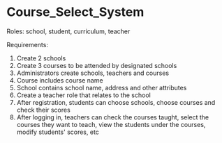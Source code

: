 # Course_Select_System
Roles: school, student, curriculum, teacher

Requirements:

1. Create 2 schools
2. Create 3 courses to be attended by designated schools
3. Administrators create schools, teachers and courses
4. Course includes course name 
5. School contains school name, address and other attributes
6. Create a teacher role that relates to the school
7. After registration, students can choose schools, choose courses and check their scores
8. After logging in, teachers can check the courses taught, select the courses 
they want to teach, view the students under the courses, modify students' scores, etc
